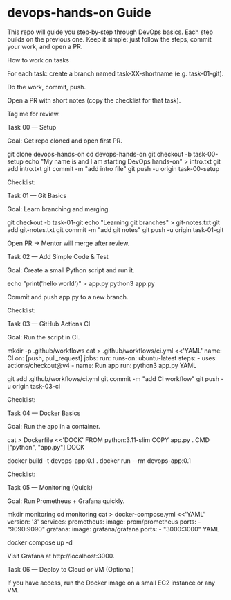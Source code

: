 # devops-hands-on Guide

This repo will guide you step‑by‑step through DevOps basics. Each step builds on the previous one. Keep it simple: just follow the steps, commit your work, and open a PR.

How to work on tasks

For each task: create a branch named task-XX-shortname (e.g. task-01-git).

Do the work, commit, push.

Open a PR with short notes (copy the checklist for that task).

Tag me for review.

Task 00 — Setup

Goal: Get repo cloned and open first PR.

git clone <repo-url> devops-hands-on
cd devops-hands-on
git checkout -b task-00-setup
echo "My name is <your name> and I am starting DevOps hands-on" > intro.txt
git add intro.txt
git commit -m "add intro file"
git push -u origin task-00-setup

Checklist:




Task 01 — Git Basics

Goal: Learn branching and merging.

git checkout -b task-01-git
echo "Learning git branches" > git-notes.txt
git add git-notes.txt
git commit -m "add git notes"
git push -u origin task-01-git

Open PR → Mentor will merge after review.

Task 02 — Add Simple Code & Test

Goal: Create a small Python script and run it.

echo "print('hello world')" > app.py
python3 app.py

Commit and push app.py to a new branch.

Checklist:




Task 03 — GitHub Actions CI

Goal: Run the script in CI.

mkdir -p .github/workflows
cat > .github/workflows/ci.yml <<'YAML'
name: CI
on: [push, pull_request]
jobs:
  run:
    runs-on: ubuntu-latest
    steps:
      - uses: actions/checkout@v4
      - name: Run app
        run: python3 app.py
YAML


git add .github/workflows/ci.yml
git commit -m "add CI workflow"
git push -u origin task-03-ci

Checklist:




Task 04 — Docker Basics

Goal: Run the app in a container.

cat > Dockerfile <<'DOCK'
FROM python:3.11-slim
COPY app.py .
CMD ["python", "app.py"]
DOCK


docker build -t devops-app:0.1 .
docker run --rm devops-app:0.1

Checklist:




Task 05 — Monitoring (Quick)

Goal: Run Prometheus + Grafana quickly.

mkdir monitoring
cd monitoring
cat > docker-compose.yml <<'YAML'
version: '3'
services:
  prometheus:
    image: prom/prometheus
    ports:
      - "9090:9090"
  grafana:
    image: grafana/grafana
    ports:
      - "3000:3000"
YAML


docker compose up -d

Visit Grafana at http://localhost:3000.

Task 06 — Deploy to Cloud or VM (Optional)

If you have access, run the Docker image on a small EC2 instance or any VM.
